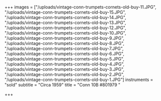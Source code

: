 +++
images = ["/uploads/vintage-conn-trumpets-cornets-old-buy-11.JPG", "/uploads/vintage-conn-trumpets-cornets-old-buy-15.JPG", "/uploads/vintage-conn-trumpets-cornets-old-buy-14.JPG", "/uploads/vintage-conn-trumpets-cornets-old-buy-13.JPG", "/uploads/vintage-conn-trumpets-cornets-old-buy-12.JPG", "/uploads/vintage-conn-trumpets-cornets-old-buy-10.JPG", "/uploads/vintage-conn-trumpets-cornets-old-buy-9.JPG", "/uploads/vintage-conn-trumpets-cornets-old-buy-8.JPG", "/uploads/vintage-conn-trumpets-cornets-old-buy-7.JPG", "/uploads/vintage-conn-trumpets-cornets-old-buy-6.JPG", "/uploads/vintage-conn-trumpets-cornets-old-buy-5.JPG", "/uploads/vintage-conn-trumpets-cornets-old-buy-4.JPG", "/uploads/vintage-conn-trumpets-cornets-old-buy-3.JPG", "/uploads/vintage-conn-trumpets-cornets-old-buy-2.JPG", "/uploads/vintage-conn-trumpets-cornets-old-buy-1.JPG"]
instruments = "sold"
subtitle = "Circa 1959"
title = "Conn 10B #801979 "

+++
